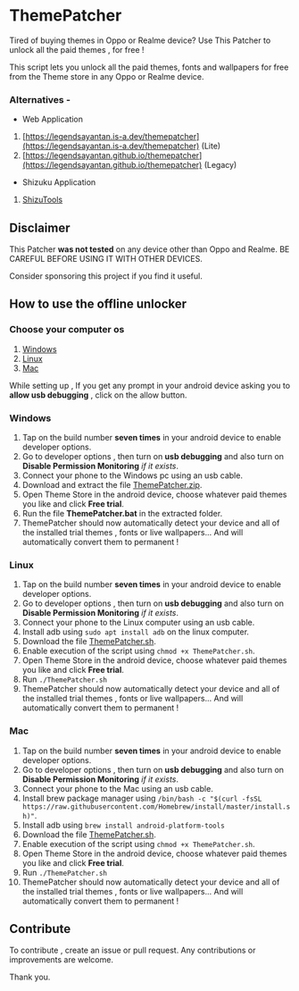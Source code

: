 # ThemePatcher
Tired of buying themes in Oppo or Realme device? Use This Patcher to unlock all the paid themes , for free !

This script lets you unlock all the paid themes, fonts and wallpapers for free from the Theme store in any Oppo or Realme device.

### Alternatives -
- Web Application
1. [https://legendsayantan.is-a.dev/themepatcher](https://legendsayantan.is-a.dev/themepatcher) (Lite)
2. [https://legendsayantan.github.io/themepatcher](https://legendsayantan.github.io/themepatcher) (Legacy)
- Shizuku Application
1. [ShizuTools](https://github.com/legendsayantan/ShizuTools)
## Disclaimer
This Patcher **was not tested** on any device other than Oppo and Realme. BE CAREFUL BEFORE USING IT WITH OTHER DEVICES.

Consider sponsoring this project if you find it useful.

## How to use the offline unlocker

### Choose your computer os
1. [Windows](https://github.com/legendsayantan/ThemePatcher#windows)
2. [Linux](https://github.com/legendsayantan/ThemePatcher#linux)
3. [Mac](https://github.com/legendsayantan/ThemePatcher#mac)

While setting up , If you get any prompt in your android device asking you to **allow usb debugging** , click on the allow button.

### Windows

1. Tap on the build number **seven times** in your android device to enable developer options.
2. Go to developer options , then turn on **usb debugging** and also turn on **Disable Permission Monitoring** *if it exists*.
3. Connect your phone to the Windows pc using an usb cable.
4. Download and extract the file [ThemePatcher.zip](https://github.com/legendsayantan/ThemePatcher/releases/latest).
5. Open Theme Store in the android device, choose whatever paid themes you like and click **Free trial**.
6. Run the file **ThemePatcher.bat** in the extracted folder.
7. ThemePatcher should now automatically detect your device and all of the installed trial themes , fonts or live wallpapers... And will automatically convert them to permanent !

### Linux

1. Tap on the build number **seven times** in your android device to enable developer options.
2. Go to developer options , then turn on **usb debugging** and also turn on **Disable Permission Monitoring** *if it exists*.
3. Connect your phone to the Linux computer using an usb cable.
4. Install adb using `sudo apt install adb` on the linux computer.
5. Download the file [ThemePatcher.sh](https://github.com/legendsayantan/ThemePatcher/releases/latest).
6. Enable execution of the script using `chmod +x ThemePatcher.sh`.
6. Open Theme Store in the android device, choose whatever paid themes you like and click **Free trial**.
7. Run `./ThemePatcher.sh`
8. ThemePatcher should now automatically detect your device and all of the installed trial themes , fonts or live wallpapers... And will automatically convert them to permanent !

### Mac

1. Tap on the build number **seven times** in your android device to enable developer options.
2. Go to developer options , then turn on **usb debugging** and also turn on **Disable Permission Monitoring** *if it exists*.
3. Connect your phone to the Mac using an usb cable.
4. Install brew package manager using `/bin/bash -c "$(curl -fsSL https://raw.githubusercontent.com/Homebrew/install/master/install.sh)"`.
5. Install adb using `brew install android-platform-tools`
6. Download the file [ThemePatcher.sh](https://github.com/legendsayantan/ThemePatcher/releases/latest).
7. Enable execution of the script using `chmod +x ThemePatcher.sh`.
8. Open Theme Store in the android device, choose whatever paid themes you like and click **Free trial**.
9. Run `./ThemePatcher.sh`
10. ThemePatcher should now automatically detect your device and all of the installed trial themes , fonts or live wallpapers... And will automatically convert them to permanent !

## Contribute
To contribute , create an issue or pull request. Any contributions or improvements are welcome.

Thank you.
